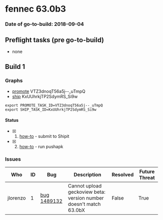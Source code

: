 # fennec 63.0b3

### Date of go-to-build: 2018-09-04

## Preflight tasks (pre go-to-build)
- none

## Build 1  

### Graphs
* [promote](https://tools.taskcluster.net/push-inspector/#/VTZ3dnoqT56a5j--_uTmpQ) VTZ3dnoqT56a5j--_uTmpQ
* [ship](https://tools.taskcluster.net/push-inspector/#/KxUUhrkjTP2SdymRS_Si9w) KxUUhrkjTP2SdymRS_Si9w
```
export PROMOTE_TASK_ID=VTZ3dnoqT56a5j--_uTmpQ
export SHIP_TASK_ID=KxUUhrkjTP2SdymRS_Si9w
```


#### Status
- [x] 1.  [how-to](https://wiki.mozilla.org/Release:Release_Automation_on_Mercurial:Starting_a_Release#Submit_to_Ship_It)  - submit to Shipit
- [x] 2.  [how-to](https://github.com/mozilla-releng/releasewarrior-2.0/blob/master/docs/release-promotion/mobile/howto.md)  - run pushapk

### Issues
| Who                 | ID               | Bug                                                                 | Description                | Resolved                | Future Threat                |
| ------------------- | ---------------- | ------------------------------------------------------------------- | -------------------------- | ----------------------- | ---------------------------- |
| jlorenzo  | 1 | [bug 1489132](https://bugzil.la/1489132)        | Cannot upload geckoview beta: version number doesn't match 63.0bX | False | True |

